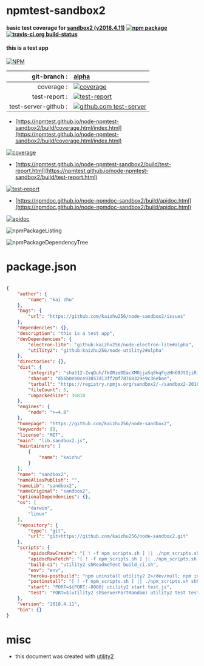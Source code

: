 # npmtest-sandbox2

#### basic test coverage for  [sandbox2 (v2018.4.11)](https://github.com/kaizhu256/node-sandbox2)  [![npm package](https://img.shields.io/npm/v/npmtest-sandbox2.svg?style=flat-square)](https://www.npmjs.org/package/npmtest-sandbox2) [![travis-ci.org build-status](https://api.travis-ci.org/npmtest/node-npmtest-sandbox2.svg)](https://travis-ci.org/npmtest/node-npmtest-sandbox2)

#### this is a test app

[![NPM](https://nodei.co/npm/sandbox2.png?downloads=true&downloadRank=true&stars=true)](https://www.npmjs.com/package/sandbox2)

| git-branch : | [alpha](https://github.com/npmtest/node-npmtest-sandbox2/tree/alpha)|
|--:|:--|
| coverage : | [![coverage](https://npmtest.github.io/node-npmtest-sandbox2/build/coverage.badge.svg)](https://npmtest.github.io/node-npmtest-sandbox2/build/coverage.html/index.html)|
| test-report : | [![test-report](https://npmtest.github.io/node-npmtest-sandbox2/build/test-report.badge.svg)](https://npmtest.github.io/node-npmtest-sandbox2/build/test-report.html)|
| test-server-github : | [![github.com test-server](https://npmtest.github.io/node-npmtest-sandbox2/GitHub-Mark-32px.png)](https://npmtest.github.io/node-npmtest-sandbox2/build/app) || build-artifacts : | [![build-artifacts](https://npmtest.github.io/node-npmtest-sandbox2/glyphicons_144_folder_open.png)](https://github.com/npmtest/node-npmtest-sandbox2/tree/gh-pages/build)|

- [https://npmtest.github.io/node-npmtest-sandbox2/build/coverage.html/index.html](https://npmtest.github.io/node-npmtest-sandbox2/build/coverage.html/index.html)

[![coverage](https://npmtest.github.io/node-npmtest-sandbox2/build/screenshot.buildCi.browser.%252Ftmp%252Fbuild%252Fcoverage.lib.html.png)](https://npmtest.github.io/node-npmtest-sandbox2/build/coverage.html/index.html)

- [https://npmtest.github.io/node-npmtest-sandbox2/build/test-report.html](https://npmtest.github.io/node-npmtest-sandbox2/build/test-report.html)

[![test-report](https://npmtest.github.io/node-npmtest-sandbox2/build/screenshot.buildCi.browser.%252Ftmp%252Fbuild%252Ftest-report.html.png)](https://npmtest.github.io/node-npmtest-sandbox2/build/test-report.html)

- [https://npmdoc.github.io/node-npmdoc-sandbox2/build/apidoc.html](https://npmdoc.github.io/node-npmdoc-sandbox2/build/apidoc.html)

[![apidoc](https://npmdoc.github.io/node-npmdoc-sandbox2/build/screenshot.buildCi.browser.%252Ftmp%252Fbuild%252Fapidoc.html.png)](https://npmdoc.github.io/node-npmdoc-sandbox2/build/apidoc.html)

![npmPackageListing](https://npmtest.github.io/node-npmtest-sandbox2/build/screenshot.npmPackageListing.svg)

![npmPackageDependencyTree](https://npmtest.github.io/node-npmtest-sandbox2/build/screenshot.npmPackageDependencyTree.svg)



# package.json

```json

{
    "author": {
        "name": "kai zhu"
    },
    "bugs": {
        "url": "https://github.com/kaizhu256/node-sandbox2/issues"
    },
    "dependencies": {},
    "description": "this is a test app",
    "devDependencies": {
        "electron-lite": "github:kaizhu256/node-electron-lite#alpha",
        "utility2": "github:kaizhu256/node-utility2#alpha"
    },
    "directories": {},
    "dist": {
        "integrity": "sha512-ZvqDuh/fkORzeDEacXMOjjaSq8kqFgzHh69JtIjiRJpAMgBruenZgA3qjxb0dWn4Oph14uznQoH/BBHGslj/Pw==",
        "shasum": "d56b0eb0ce93057d13ff20f78768329e9c36ebae",
        "tarball": "https://registry.npmjs.org/sandbox2/-/sandbox2-2018.4.11.tgz",
        "fileCount": 5,
        "unpackedSize": 36810
    },
    "engines": {
        "node": ">=4.0"
    },
    "homepage": "https://github.com/kaizhu256/node-sandbox2",
    "keywords": [],
    "license": "MIT",
    "main": "lib.sandbox2.js",
    "maintainers": [
        {
            "name": "kaizhu"
        }
    ],
    "name": "sandbox2",
    "nameAliasPublish": "",
    "nameLib": "sandbox2",
    "nameOriginal": "sandbox2",
    "optionalDependencies": {},
    "os": [
        "darwin",
        "linux"
    ],
    "repository": {
        "type": "git",
        "url": "git+https://github.com/kaizhu256/node-sandbox2.git"
    },
    "scripts": {
        "apidocRawCreate": "[ ! -f npm_scripts.sh ] || ./npm_scripts.sh shNpmScriptApidocRawCreate",
        "apidocRawFetch": "[ ! -f npm_scripts.sh ] || ./npm_scripts.sh shNpmScriptApidocRawFetch",
        "build-ci": "utility2 shReadmeTest build_ci.sh",
        "env": "env",
        "heroku-postbuild": "npm uninstall utility2 2>/dev/null; npm install kaizhu256/node-utility2#alpha && utility2 shDeployHeroku",
        "postinstall": "[ ! -f npm_scripts.sh ] || ./npm_scripts.sh shNpmScriptPostinstall",
        "start": "PORT=${PORT:-8080} utility2 start test.js",
        "test": "PORT=$(utility2 shServerPortRandom) utility2 test test.js"
    },
    "version": "2018.4.11",
    "bin": {}
}
```



# misc
- this document was created with [utility2](https://github.com/kaizhu256/node-utility2)
